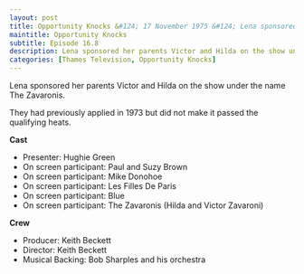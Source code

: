 ```yaml
---
layout: post
title: Opportunity Knocks &#124; 17 November 1975 &#124; Lena sponsored her parents Victor and Hilda on the show
maintitle: Opportunity Knocks
subtitle: Episode 16.8 
description: Lena sponsored her parents Victor and Hilda on the show under the name The Zavaronis.
categories: [Thames Television, Opportunity Knocks]
---
```


Lena sponsored her parents Victor and Hilda on the show under the name The Zavaronis.

They had previously applied in 1973 but did not make it passed the qualifying heats.

**Cast**
* Presenter: Hughie Green
* On screen participant: Paul and Suzy Brown
* On screen participant: Mike Donohoe
* On screen participant: Les Filles De Paris
* On screen participant: Blue
* On screen participant: The Zavaronis (Hilda and Victor Zavaroni)

**Crew**
* Producer: Keith Beckett
* Director: Keith Beckett
* Musical Backing: Bob Sharples and his orchestra

